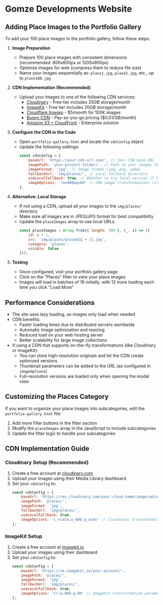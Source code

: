 # Gomze Developments Website

## Adding Place Images to the Portfolio Gallery

To add your 100 place images to the portfolio gallery, follow these steps:

1. **Image Preparation**
   - Prepare 100 place images with consistent dimensions (recommended: 800x600px or 1200x900px)
   - Optimize images for web (compress them to reduce file size)
   - Name your images sequentially as: `place1.jpg`, `place2.jpg`, etc., up to `place100.jpg`

2. **CDN Implementation (Recommended)**
   - Upload your images to one of the following CDN services:
     - [Cloudinary](https://cloudinary.com/) - Free tier includes 25GB storage/month
     - [ImageKit](https://imagekit.io/) - Free tier includes 20GB storage/month
     - [Cloudflare Images](https://www.cloudflare.com/products/cloudflare-images/) - $5/month for 100K images
     - [Bunny CDN](https://bunny.net/pricing/) - Pay-as-you-go pricing ($0.01/GB/month)
     - [Amazon S3 + CloudFront](https://aws.amazon.com/s3/) - Enterprise solution

3. **Configure the CDN in the Code**
   - Open `portfolio-gallery.html` and locate the `cdnConfig` object
   - Update the following settings:
     ```javascript
     const cdnConfig = {
         baseUrl: 'https://your-cdn-url.com/', // Your CDN base URL
         imagePath: 'your-project-folder/', // Path to your images folder
         imageFormat: 'jpg', // Image format (jpg, png, webp)
         fallbackUrl: 'img/places/', // Local fallback directory
         useLocalFallback: true, // Whether to try local version if CDN fails
         imageOptions: '?w=800&q=80' // CDN image transformations (if supported)
     };
     ```

4. **Alternative: Local Storage**
   - If not using a CDN, upload all your images to the `img/places/` directory
   - Make sure all images are in JPEG/JPG format for best compatibility
   - Update the `placeImages` array to use local URLs:
     ```javascript
     const placeImages = Array.from({ length: 100 }, (_, i) => ({
         id: i + 1,
         src: `img/places/place${i + 1}.jpg`,
         category: 'places',
         visible: false
     }));
     ```

5. **Testing**
   - Once configured, visit your portfolio gallery page
   - Click on the "Places" filter to view your place images
   - Images will load in batches of 16 initially, with 12 more loading each time you click "Load More"

## Performance Considerations

- The site uses lazy loading, so images only load when needed
- CDN benefits:
  - Faster loading times due to distributed servers worldwide
  - Automatic image optimization and resizing
  - Reduced load on your web hosting server
  - Better scalability for large image collections
- If using a CDN that supports on-the-fly transformations (like Cloudinary or ImageKit):
  - You can store high-resolution originals and let the CDN create optimized versions
  - Thumbnail parameters can be added to the URL (as configured in `imageOptions`)
  - Full-resolution versions are loaded only when opening the modal view

## Customizing the Places Category

If you want to organize your place images into subcategories, edit the `portfolio-gallery.html` file:

1. Add more filter buttons in the filter section
2. Modify the `placeImages` array in the JavaScript to include subcategories
3. Update the filter logic to handle your subcategories 

## CDN Implementation Guide

### Cloudinary Setup (Recommended)
1. Create a free account at [cloudinary.com](https://cloudinary.com/)
2. Upload your images using their Media Library dashboard
3. Set your `cdnConfig` to:
   ```javascript
   const cdnConfig = {
       baseUrl: 'https://res.cloudinary.com/your-cloud-name/image/upload/',
       imagePath: 'places/',
       imageFormat: 'jpg',
       fallbackUrl: 'img/places/',
       useLocalFallback: true,
       imageOptions: 'c_scale,w_800,q_auto' // Cloudinary transformation parameters
   };
   ```

### ImageKit Setup
1. Create a free account at [imagekit.io](https://imagekit.io/)
2. Upload your images using their dashboard
3. Set your `cdnConfig` to:
   ```javascript
   const cdnConfig = {
       baseUrl: 'https://ik.imagekit.io/your-account/',
       imagePath: 'places/',
       imageFormat: 'jpg',
       fallbackUrl: 'img/places/',
       useLocalFallback: true,
       imageOptions: 'tr:w-800,q-80' // ImageKit transformation parameters
   };
   ``` 